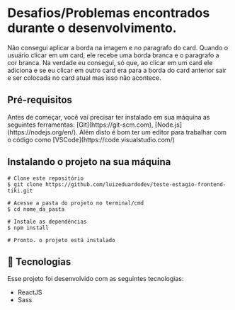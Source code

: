 # Desafios/Problemas encontrados durante o desenvolvimento.

Não consegui aplicar a borda na imagem e no paragrafo do card. Quando o usuário clicar em um card, ele recebe uma borda branca e o paragrafo a cor branca. Na verdade eu consegui, só que, ao clicar em um card ele adiciona e se eu clicar em outro card era para a borda do card anterior sair e ser colocada no card atual mas isso não acontece.

<h2>Pré-requisitos</h2>

<p>Antes de começar, você vai precisar ter instalado em sua máquina as seguintes ferramentas:
[Git](https://git-scm.com), [Node.js](https://nodejs.org/en/).
Além disto é bom ter um editor para trabalhar com o código como [VSCode](https://code.visualstudio.com/)
</p>

<h2>Instalando o projeto na sua máquina</h2>

```
# Clone este repositório
$ git clone https://github.com/luizeduardodev/teste-estagio-frontend-tiki.git

# Acesse a pasta do projeto no terminal/cmd
$ cd nome_da_pasta

# Instale as dependências
$ npm install

# Pronto. o projeto está instalado
```

<h2>🚀 Tecnologias</h2>

<p>Esse projeto foi desenvolvido com as seguintes tecnologias:</p>

- ReactJS
- Sass
